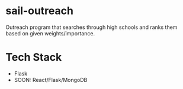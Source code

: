 # sail-outreach

Outreach program that searches through high schools and ranks them based on given weights/importance.

# Tech Stack

- Flask
- SOON: React/Flask/MongoDB
